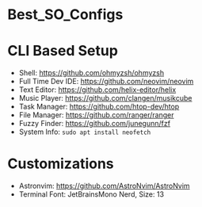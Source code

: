 # Best_SO_Configs

# CLI Based Setup
- Shell: https://github.com/ohmyzsh/ohmyzsh
- Full Time Dev IDE: https://github.com/neovim/neovim
- Text Editor: https://github.com/helix-editor/helix
- Music Player: https://github.com/clangen/musikcube
- Task Manager: https://github.com/htop-dev/htop
- File Manager: https://github.com/ranger/ranger
- Fuzzy Finder: https://github.com/junegunn/fzf
- System Info: ``` sudo apt install neofetch ```

# Customizations
- Astronvim: https://github.com/AstroNvim/AstroNvim
- Terminal Font: JetBrainsMono Nerd, Size: 13
